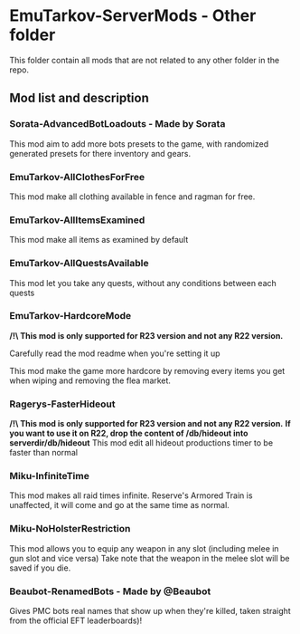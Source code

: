 # EmuTarkov-ServerMods - Other folder
This folder contain all mods that are not related to any other folder in the repo.


## Mod list and description

### Sorata-AdvancedBotLoadouts - Made by Sorata
This mod aim to add more bots presets to the game, with randomized generated presets for there inventory and gears.

### EmuTarkov-AllClothesForFree
This mod make all clothing available in fence and ragman for free.

### EmuTarkov-AllItemsExamined
This mod make all items as examined by default

### EmuTarkov-AllQuestsAvailable
This mod let you take any quests, without any conditions between each quests

### EmuTarkov-HardcoreMode
**/!\ This mod is only supported for R23 version and not any R22 version.**

Carefully read the mod readme when you're setting it up

This mod make the game more hardcore by removing every items you get when wiping and removing the flea market.

### Ragerys-FasterHideout
**/!\ This mod is only supported for R23 version and not any R22 version.**
**If you want to use it on R22, drop the content of /db/hideout into serverdir/db/hideout**
This mod edit all hideout productions timer to be faster than normal

### Miku-InfiniteTime
This mod makes all raid times infinite.
Reserve's Armored Train is unaffected, it will come and go at the same time as normal.

### Miku-NoHolsterRestriction
This mod allows you to equip any weapon in any slot (including melee in gun slot and vice versa)
Take note that the weapon in the melee slot will be saved if you die.

### Beaubot-RenamedBots - Made by @Beaubot
Gives PMC bots real names that show up when they're killed, taken straight from the official EFT leaderboards)!